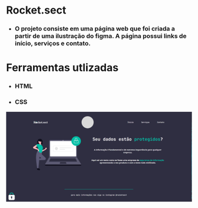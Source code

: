 # Rocket.sect
- ### O projeto consiste em uma página web que foi criada a partir de uma ilustração do figma. A página possui links de início, serviços e contato.

# Ferramentas utlizadas
- ### HTML
- ### CSS

 ![rocket, imagem da página](/images/Rocketsect.png)
